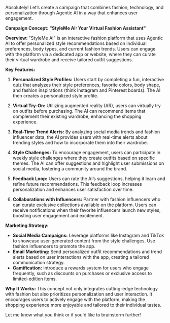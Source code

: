 Absolutely! Let’s create a campaign that combines fashion, technology, and personalization through Agentic AI in a way that enhances user engagement.

**Campaign Concept: "StyleMe AI: Your Virtual Fashion Assistant"**

**Overview:**
"StyleMe AI" is an interactive fashion platform that uses Agentic AI to offer personalized style recommendations based on individual preferences, body types, and current fashion trends. Users can engage with the platform via a dedicated app or website, where they can curate their virtual wardrobe and receive tailored outfit suggestions.

**Key Features:**

1. **Personalized Style Profiles:**
   Users start by completing a fun, interactive quiz that analyzes their style preferences, favorite colors, body shape, and fashion inspirations (think Instagram and Pinterest boards). The AI then creates a personalized style profile.

2. **Virtual Try-On:**
   Utilizing augmented reality (AR), users can virtually try on outfits before purchasing. The AI can recommend items that complement their existing wardrobe, enhancing the shopping experience.

3. **Real-Time Trend Alerts:**
   By analyzing social media trends and fashion influencer data, the AI provides users with real-time alerts about trending styles and how to incorporate them into their wardrobe.

4. **Style Challenges:**
   To encourage engagement, users can participate in weekly style challenges where they create outfits based on specific themes. The AI can offer suggestions and highlight user submissions on social media, fostering a community around the brand.

5. **Feedback Loop:**
   Users can rate the AI’s suggestions, helping it learn and refine future recommendations. This feedback loop increases personalization and enhances user satisfaction over time.

6. **Collaborations with Influencers:**
   Partner with fashion influencers who can curate exclusive collections available on the platform. Users can receive notifications when their favorite influencers launch new styles, boosting user engagement and excitement.

**Marketing Strategy:**
- **Social Media Campaigns:** Leverage platforms like Instagram and TikTok to showcase user-generated content from the style challenges. Use fashion influencers to promote the app.
- **Email Marketing:** Send personalized outfit recommendations and trend alerts based on user interactions with the app, creating a tailored communication strategy.
- **Gamification:** Introduce a rewards system for users who engage frequently, such as discounts on purchases or exclusive access to limited-edition items.

**Why It Works:**
This concept not only integrates cutting-edge technology with fashion but also prioritizes personalization and user interaction. It encourages users to actively engage with the platform, making the shopping experience more enjoyable and tailored to their individual tastes.

Let me know what you think or if you'd like to brainstorm further!